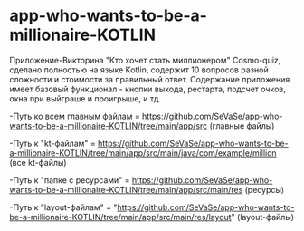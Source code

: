 # app-who-wants-to-be-a-millionaire-KOTLIN
Приложение-Викторина "Кто хочет стать миллионером" Cosmo-quiz, сделано полностью на языке Kotlin, содержит 10 вопросов разной сложности и стоимости за правильный ответ. Содержание приложения имеет базовый функционал - кнопки выхода, рестарта, подсчет очков, окна при выйграше и проигрыше, и тд.

-Путь ко всем главным файлам = https://github.com/SeVaSe/app-who-wants-to-be-a-millionaire-KOTLIN/tree/main/app/src    (главные файлы)

-Путь к "kt-файлам" = https://github.com/SeVaSe/app-who-wants-to-be-a-millionaire-KOTLIN/tree/main/app/src/main/java/com/example/million    (все kt-файлы) 

-Путь к "папке с ресурсами" = https://github.com/SeVaSe/app-who-wants-to-be-a-millionaire-KOTLIN/tree/main/app/src/main/res    (ресурсы)

-Путь к "layout-файлам" = "https://github.com/SeVaSe/app-who-wants-to-be-a-millionaire-KOTLIN/tree/main/app/src/main/res/layout"     (layout-файлы)
